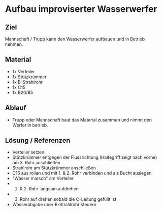 # Aufbau improviserter Wasserwerfer

## Ziel

Mannschaft / Trupp kann den Wasserwerfer aufbauen und in Betrieb nehmen.

## Material

- 1x Verteiler
- 1x Stützkrümmer
- 1x B-Strahlrohr
- 1x C15
- 1x B20/B5

## Ablauf

- Trupp oder Mannschaft baut das Material zusammen und nimmt den Werfer in betrieb.

## Lösung / Referenzen

- Verteiler setzen
- Stützkrümmer entgegen der Flussrichtung (Haltegriff zeigt nach vorne) am 3. Rohr anschließen
- Strahlrohr am Stützkrümmer anschließen
- C15 aus rollen und mit 1. & 2. Rohr verbinden und als Bucht auslegen
- "Wasser marsch" am Verteiler
- 1. & 2. Rohr langsam aufdrehen
- 3. Rohr auf drehen sobald die C-Leitung gefüllt ist
- Wasserabgabe über B-Strahlrohr steuern
